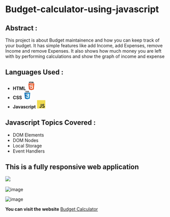 # Budget-calculator-using-javascript
<h2> Abstract :</h2>
<p> This project is about Budget maintainence and how you can keep track of your budget. It has simple features like add Income, add Expenses, remove Income and remove Expenses. It also shows how much money you are left with by performing calculations and show the graph of income and expense</p>

<h2>Languages Used : </h2>
<ul>
  <li><b>HTML</b> <img alt="HTML5" width="26px" src="https://raw.githubusercontent.com/github/explore/80688e429a7d4ef2fca1e82350fe8e3517d3494d/topics/html/html.png" /></li>
  <li><b>CSS</b> <img alt="CSS3" width="26px" src="https://raw.githubusercontent.com/github/explore/80688e429a7d4ef2fca1e82350fe8e3517d3494d/topics/css/css.png" /></li>
  <li><b>Javascript</b> <img alt="JavaScript" width="26px" src="https://raw.githubusercontent.com/github/explore/80688e429a7d4ef2fca1e82350fe8e3517d3494d/topics/javascript/javascript.png" /></li>
 </ul>
 
 <h2>Javascript Topics Covered :</h2>
 <ul>
  <li>DOM Elements</li>
  <li>DOM Nodes</li>
  <li>Local Storage</li>
  <li>Event Handlers</li>
  </ul>
  
<h2>This is a fully responsive web application</h2>

<img src="https://user-images.githubusercontent.com/65955929/110600980-82929500-81aa-11eb-93eb-f01f9a3629bd.png" />

![image](https://user-images.githubusercontent.com/65955929/110600980-82929500-81aa-11eb-93eb-f01f9a3629bd.png)

![image](https://user-images.githubusercontent.com/65955929/110601174-ac4bbc00-81aa-11eb-8a97-3a4722c69ab3.png)


**You can visit the website** [Budget Calculator](https://yashbrid03.github.io/Budget-calculator/)
